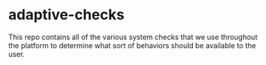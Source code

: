 # adaptive-checks

This repo contains all of the various system checks that we use throughout the platform to determine what sort of behaviors should be available to the user.
